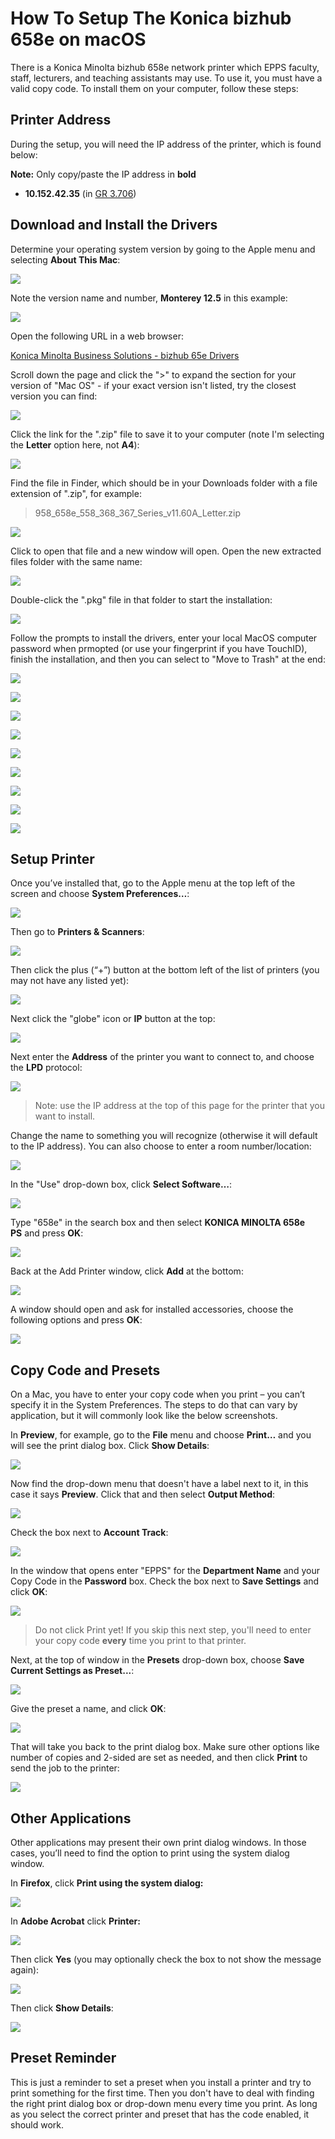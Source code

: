 How To Setup The Konica bizhub 658e on macOS
===============================================

There is a Konica Minolta bizhub 658e network printer which EPPS faculty, staff, lecturers, and teaching assistants may use. To use it, you must have a valid copy code. To install them on your computer, follow these steps:

## Printer Address

During the setup, you will need the IP address of the printer, which is found below:

**Note:** Only copy/paste the IP address in **bold**

*   **10.152.42.35** (in [GR 3.706](https://map.concept3d.com/?id=1772#!m/550865))

## <a name="#driver"></a>Download and Install the Drivers ##

Determine your operating system version by going to the Apple menu and selecting **About This Mac**:

![](/images/faq/netprinters-mac/driver-install/1.png)

Note the version name and number, **Monterey 12.5** in this example:

![](/images/faq/netprinters-mac/driver-install/2.png)

Open the following URL in a web browser:

[Konica Minolta Business Solutions - bizhub 65e Drivers](https://onyxweb.mykonicaminolta.com/OneStopProductSupport?appMode=public&productId=2090&categoryId=1&subCategoryId=ft0)

Scroll down the page and click the ">" to expand the section for your version of "Mac OS" - if your exact version isn't listed, try the closest version you can find:

![](/images/faq/netprinters-mac/konica/driver-install/1.png)

Click the link for the ".zip" file to save it to your computer (note I'm selecting the **Letter** option here, not **A4**):

![](/images/faq/netprinters-mac/konica/driver-install/2.png)

Find the file in Finder, which should be in your Downloads folder with a file extension of ".zip", for example:

> 958\_658e\_558\_368\_367\_Series\_v11.60A\_Letter.zip

![](/images/faq/netprinters-mac/konica/driver-install/3.png)

Click to open that file and a new window will open. Open the new extracted files folder with the same name:

![](/images/faq/netprinters-mac/konica/driver-install/4.png)

Double-click the ".pkg" file in that folder to start the installation:

![](/images/faq/netprinters-mac/konica/driver-install/5.png)

Follow the prompts to install the drivers, enter your local MacOS computer password when prmopted (or use your fingerprint if you have TouchID), finish the installation, and then you can select to "Move to Trash" at the end:

![](/images/faq/netprinters-mac/konica/driver-install/6.png)

![](/images/faq/netprinters-mac/konica/driver-install/7.png)

![](/images/faq/netprinters-mac/konica/driver-install/8.png)

![](/images/faq/netprinters-mac/konica/driver-install/9.png)

![](/images/faq/netprinters-mac/konica/driver-install/10.png)

![](/images/faq/netprinters-mac/konica/driver-install/11.png)

![](/images/faq/netprinters-mac/konica/driver-install/12.png)

![](/images/faq/netprinters-mac/konica/driver-install/13.png)

![](/images/faq/netprinters-mac/konica/driver-install/14.png)

## <a name="#setup"></a>Setup Printer ##

Once you’ve installed that, go to the Apple menu at the top left of the screen and choose **System Preferences…**:

![](/images/faq/netprinters-mac/1.png)

Then go to **Printers & Scanners**:

![](/images/faq/netprinters-mac/2.png)

Then click the plus (“+”) button at the bottom left of the list of printers (you may not have any listed yet):

![](/images/faq/netprinters-mac/3.png)

Next click the "globe" icon or **IP** button at the top:

![](/images/faq/netprinters-mac/4.png)

Next enter the **Address** of the printer you want to connect to, and choose the **LPD** protocol:

![](/images/faq/netprinters-mac/konica/1.png)

> Note: use the IP address at the top of this page for the printer that you want to install.

Change the name to something you will recognize (otherwise it will default to the IP address). You can also choose to enter a room number/location:

![](/images/faq/netprinters-mac/konica/2.png)

In the "Use" drop-down box, click **Select Software…**:

![](/images/faq/netprinters-mac/konica/3.png)

Type "658e" in the search box and then select **KONICA MINOLTA 658e PS** and press **OK**:

![](/images/faq/netprinters-mac/konica/4.png)

Back at the Add Printer window, click **Add** at the bottom:

![](/images/faq/netprinters-mac/konica/5.png)

A window should open and ask for installed accessories, choose the following options and press **OK**:

![](/images/faq/netprinters-mac/konica/6.png)

## <a name="#code-and-preset"></a>Copy Code and Presets ##

On a Mac, you have to enter your copy code when you print – you can’t specify it in the System Preferences. The steps to do that can vary by application, but it will commonly look like the below screenshots. 

In **Preview**, for example, go to the **File** menu and choose **Print…** and you will see the print dialog box. Click **Show Details**:

![](/images/faq/netprinters-mac/12.png)

Now find the drop-down menu that doesn't have a label next to it, in this case it says **Preview**. Click that and then select **Output Method**:

![](/images/faq/netprinters-mac/konica/7.png)

Check the box next to **Account Track**:

![](/images/faq/netprinters-mac/konica/8.png)

In the window that opens enter "EPPS" for the **Department Name** and your Copy Code in the **Password** box. Check the box next to **Save Settings** and click **OK**:

![](/images/faq/netprinters-mac/konica/9.png)

> Do not click Print yet! If you skip this next step, you'll need to enter your copy code **every** time you print to that printer.

Next, at the top of window in the **Presets** drop-down box, choose **Save Current Settings as Preset...**:

![](/images/faq/netprinters-mac/konica/10.png)

Give the preset a name, and click **OK**:

![](/images/faq/netprinters-mac/konica/11.png)

That will take you back to the print dialog box. Make sure other options like number of copies and 2-sided are set as needed, and then click **Print** to send the job to the printer:

![](/images/faq/netprinters-mac/konica/12.png)

## <a name="other-apps"></a>Other Applications ##

Other applications may present their own print dialog windows. In those cases, you’ll need to find the option to print using the system dialog window.

In **Firefox**, click **Print using the system dialog:**

![](/images/faq/ricoh-mac/Screen-Shot-2022-04-21-at-8.34.46-AM-2.png)

In **Adobe Acrobat** click **Printer:**

![](/images/faq/ricoh-mac/Screen-Shot-2022-04-21-at-8.35.31-AM.png)

Then click **Yes** (you may optionally check the box to not show the message again):

![](/images/faq/ricoh-mac/Screen-Shot-2022-04-21-at-8.35.51-AM.png)

Then click **Show Details**:

![](/images/faq/ricoh-mac/Screen-Shot-2022-04-21-at-8.36.04-AM-2.png)

## Preset Reminder

This is just a reminder to set a preset when you install a printer and try to print something for the first time. Then you don't have to deal with finding the right print dialog box or drop-down menu every time you print. As long as you select the correct printer and preset that has the code enabled, it should work.